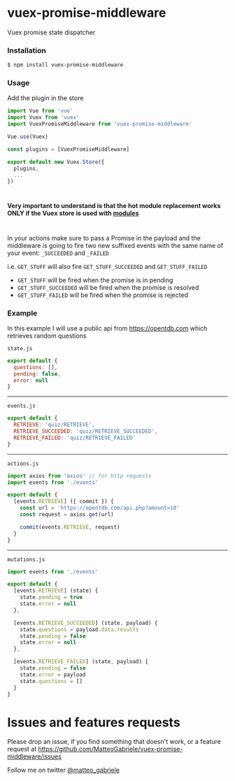 # vuex-promise-middleware
Vuex promise state dispatcher

### Installation

```bash
$ npm install vuex-promise-middleware
```

### Usage

Add the plugin in the store


```js
import Vue from 'vue'
import Vuex from 'vuex'
import VuexPromiseMiddleware from 'vuex-promise-middleware'

Vue.use(Vuex)

const plugins = [VuexPromiseMiddleware]

export default new Vuex.Store({
  plugins,
  ...
})

```
#

**Very important to understand is that the hot module replacement works ONLY if the Vuex store is used with [modules](https://vuex.vuejs.org/en/modules.html)**

#

In your actions make sure to pass a Promise in the payload and the middleware is going to fire two new suffixed events with the same name of your event: `_SUCCEEDED` and `_FAILED`

i.e. `GET_STUFF` will also fire `GET_STUFF_SUCCEEDED` and `GET_STUFF_FAILED`

* `GET_STUFF` will be fired when the promise is in pending
* `GET_STUFF_SUCCEEDED` will be fired when the promise is resolved
* `GET_STUFF_FAILED` will be fired when the promise is rejected


### Example

In this example I will use a public api from https://opentdb.com which retrieves random questions

`state.js`

```js
export default {
  questions: [],
  pending: false,
  error: null
}
```
---

`events.js`

```js
export default {
  RETRIEVE: 'quiz/RETRIEVE',
  RETRIEVE_SUCCEEDED: 'quiz/RETRIEVE_SUCCEEDED',
  RETRIEVE_FAILED: 'quiz/RETRIEVE_FAILED'
}
```

---

`actions.js`

```js
import axios from 'axios' // for http requests
import events from './events'

export default {
  [events.RETRIEVE] ({ commit }) {
    const url = 'https://opentdb.com/api.php?amount=10'
    const request = axios.get(url)

    commit(events.RETRIEVE, request)
  }
}

```
---

`mutations.js`

```js
import events from './events'

export default {
  [events.RETRIEVE] (state) {
    state.pending = true
    state.error = null
  },

  [events.RETRIEVE_SUCCEEDED] (state, payload) {
    state.questions = payload.data.results
    state.pending = false
    state.error = null
  },

  [events.RETRIEVE_FAILED] (state, payload) {
    state.pending = false
    state.error = payload
    state.questions = []
  }
}

```


# Issues and features requests
Please drop an issue, if you find something that doesn't work, or a feature request at https://github.com/MatteoGabriele/vuex-promise-middleware/issues

Follow me on twitter [@matteo_gabriele](https://twitter.com/matteo_gabriele)
